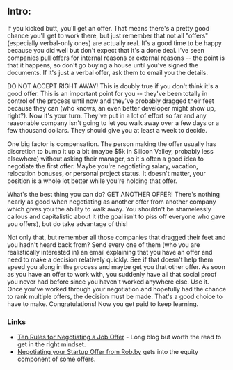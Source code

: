 ## Intro:


If you kicked butt, you'll get an offer.  That means there's a pretty good chance you'll get to work there, but just remember that not all "offers" (especially verbal-only ones) are actually real.  It's a good time to be happy because you did well but don't expect that it's a done deal.  I've seen companies pull offers for internal reasons or external reasons -- the point is that it happens, so don't go buying a house until you've signed the documents.  If it's just a verbal offer, ask them to email you the details.

DO NOT ACCEPT RIGHT AWAY! This is doubly true if you don't think it's a good offer.  This is an important point for you -- they've been totally in control of the process until now and they've probably dragged their feet because they can (who knows, an even better developer might show up, right?).  Now it's your turn.  They've put in a lot of effort so far and any reasonable company isn't going to let you walk away over a few days or a few thousand dollars.  They should give you at least a week to decide.

One big factor is compensation.  The person making the offer usually has discretion to bump it up a bit (maybe $5k in Silicon Valley, probably less elsewhere) without asking their manager, so it's often a good idea to negotiate the first offer.  Maybe you're negotiating salary, vacation, relocation bonuses, or personal project status.  It doesn't matter, your position is a whole lot better while you're holding that offer.

What's the best thing you can do?  GET ANOTHER OFFER!  There's nothing nearly as good when negotiating as another offer from another company which gives you the ability to walk away.  You shouldn't be shamelessly callous and capitalistic about it (the goal isn't to piss off everyone who gave you offers), but do take advantage of this!

Not only that, but remember all those companies that dragged their feet and you hadn't heard back from?  Send every one of them (who you are realistically interested in) an email explaining that you have an offer and need to make a decision relatively quickly.  See if that doesn't help them speed you along in the process and maybe get you that other offer.  As soon as you have an offer to work with, you suddenly have all that social proof you never had before since you haven't worked anywhere else.  Use it.  
Once you've worked through your negotiation and hopefully had the chance to rank multiple offers, the decision must be made.  That's a good choice to have to make.  Congratulations!  Now you get paid to keep learning.

### Links

* [Ten Rules for Negotiating a Job Offer](https://haseebq.com/my-ten-rules-for-negotiating-a-job-offer/) - Long blog but worth the read to get in the right mindset.
* [Negotiating your Startup Offer from Rob.by](https://web.archive.org/web/20180626035838/http://rob.by/2013/negotiating-your-startup-job-offer/) gets into the equity component of some offers.
